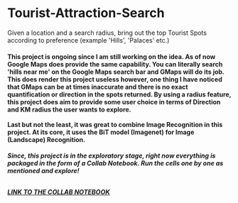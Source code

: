 # Tourist-Attraction-Search
Given a location and a search radius, bring out the top Tourist Spots according to preference (example 'Hills', 'Palaces' etc.)

<h4> This project is ongoing since I am still working on the idea. As of now Google Maps does provide the same capability. You can literally search 'hills near me' on the Google Maps search bar and GMaps will do its job. This does render this project useless however, one thing I have noticed that GMaps can be at times inaccurate and there is no exact quantification or direction in the spots returned. By using a radius feature, this project does aim to provide some user choice in terms of Direction and KM radius the user wants to explore.
<br><br>
Last but not the least, it was great to combine Image Recognition in this project. At its core, it uses the BiT model (Imagenet) for Image (Landscape) Recognition.
  
<br>
<h5> Since, this project is in the exploratory stage, right now everything is packaged in the form of a Collab Notebook.
  Run the cells one by one as mentioned and explore!
 <br><br>
  
<a href='https://colab.research.google.com/drive/1i5ORoVsV_ALCCL2h-AsaJQdjIti05D6E#scrollTo=9ec8b992'>LINK TO THE COLLAB NOTEBOOK </a>
  
  
  

